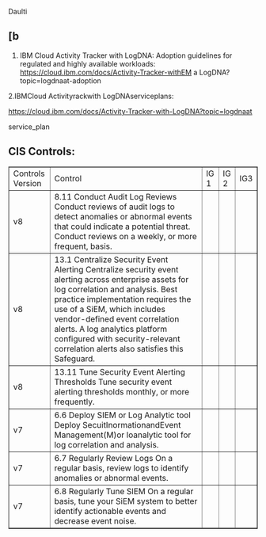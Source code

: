 Daulti 

## [b 

1. IBM Cloud Activity Tracker with LogDNA: Adoption guidelines for regulated and highly available workloads: https://cloud.ibm.com/docs/Activity-Tracker-withEM a LogDNA?topic=logdnaat-adoption 



2.IBMCloud Activityrackwith LogDNAserviceplans:

https://cloud.ibm.com/docs/Activity-Tracker-with-LogDNA?topic=logdnaat

service_plan 



## CIS Controls:


<div style="text-align: center;"><html><body><table border="1"><tr><td>Controls Version</td><td>Control</td><td>IG 1</td><td>IG 2</td><td>IG3</td></tr><tr><td>v8</td><td>8.11 Conduct Audit Log Reviews Conduct reviews of audit logs to detect anomalies or abnormal events that could indicate a potential threat. Conduct reviews on a weekly, or more frequent, basis.</td><td></td><td></td><td></td></tr><tr><td>v8</td><td>13.1 Centralize Security Event Alerting Centralize security event alerting across enterprise assets for log correlation and analysis. Best practice implementation requires the use of a SiEM, which includes vendor-defined event correlation alerts. A log analytics platform configured with security-relevant correlation alerts also satisfies this Safeguard.</td><td></td><td></td><td></td></tr><tr><td>v8</td><td>13.11 Tune Security Event Alerting Thresholds Tune security event alerting thresholds monthly, or more frequently.</td><td></td><td></td><td></td></tr><tr><td>v7</td><td>6.6 Deploy SIEM or Log Analytic tool Deploy SecuitInormationandEvent Management(M)or loanalytic tool for log correlation and analysis.</td><td></td><td></td><td></td></tr><tr><td>v7</td><td>6.7 Regularly Review Logs On a regular basis, review logs to identify anomalies or abnormal events.</td><td></td><td></td><td></td></tr><tr><td>v7</td><td>6.8 Regularly Tune SlEM On a regular basis, tune your SiEM system to better identify actionable events and decrease event noise.</td><td></td><td></td><td></td></tr></tbody></table></body></html></div>
